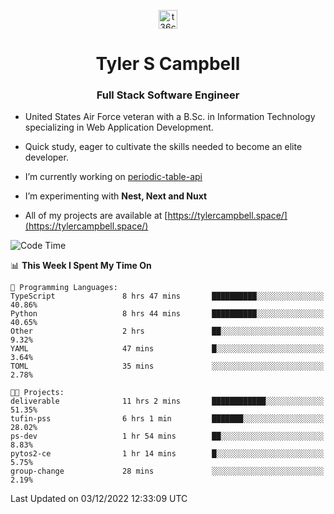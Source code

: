 <p align="center">
<a href="https://www.linkedin.com/in/t36campbell" target="blank"><img align="center" src="https://ik.imagekit.io/t36campbell/Portfolio/linkedin.png.original_m8bbGgPh6.png" alt="t36campbell" height="30" width="30" /></a>
</p>
<h1 align="center">Tyler S Campbell</h1>
<h3 align="center">Full Stack Software Engineer</h3>

* United States Air Force veteran with a B.Sc. in Information Technology specializing in Web Application Development. 

* Quick study, eager to cultivate the skills needed to become an elite developer.

* I’m currently working on [periodic-table-api](https://github.com/t36campbell/periodic-table-api)

* I’m experimenting with **Nest, Next and Nuxt**

* All of my projects are available at [https://tylercampbell.space/](https://tylercampbell.space/)

<!--START_SECTION:waka-->
![Code Time](http://img.shields.io/badge/Code%20Time-2%2C031%20hrs%2057%20mins-blue)

📊 **This Week I Spent My Time On** 

```text
💬 Programming Languages: 
TypeScript               8 hrs 47 mins       ██████████░░░░░░░░░░░░░░░   40.86% 
Python                   8 hrs 44 mins       ██████████░░░░░░░░░░░░░░░   40.65% 
Other                    2 hrs               ██░░░░░░░░░░░░░░░░░░░░░░░   9.32% 
YAML                     47 mins             █░░░░░░░░░░░░░░░░░░░░░░░░   3.64% 
TOML                     35 mins             ░░░░░░░░░░░░░░░░░░░░░░░░░   2.78%

🐱‍💻 Projects: 
deliverable              11 hrs 2 mins       ████████████░░░░░░░░░░░░░   51.35% 
tufin-pss                6 hrs 1 min         ███████░░░░░░░░░░░░░░░░░░   28.02% 
ps-dev                   1 hr 54 mins        ██░░░░░░░░░░░░░░░░░░░░░░░   8.83% 
pytos2-ce                1 hr 14 mins        █░░░░░░░░░░░░░░░░░░░░░░░░   5.75% 
group-change             28 mins             ░░░░░░░░░░░░░░░░░░░░░░░░░   2.19%

```


 Last Updated on 03/12/2022 12:33:09 UTC
<!--END_SECTION:waka-->
